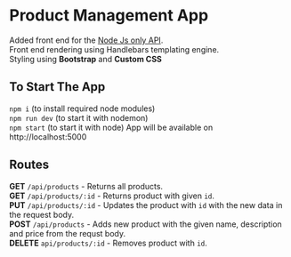 # Product Management App

Added front end for the [Node Js only API](https://github.com/Nebin-mj/NodeJs-Only-API).  
Front end rendering using Handlebars templating engine.  
Styling using **Bootstrap** and **Custom CSS**

## To Start The App

`npm i` (to install required node modules)  
`npm run dev` (to start it with nodemon)  
`npm start` (to start it with node)
App will be available on http://localhost:5000

## Routes

**GET** `/api/products` - Returns all products.  
**GET** `/api/products/:id` - Returns product with given `id`.  
**PUT** `/api/products/:id` - Updates the product with `id` with the new data in the request body.  
**POST** `/api/products` - Adds new product with the given name, description and price from the requst body.  
**DELETE** `api/products/:id` - Removes product with `id`.

